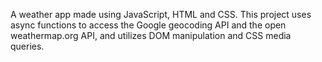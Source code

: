 A weather app made using JavaScript, HTML and CSS.
This project uses async functions to access the Google geocoding API and the open weathermap.org API, and utilizes DOM manipulation and CSS media queries.
